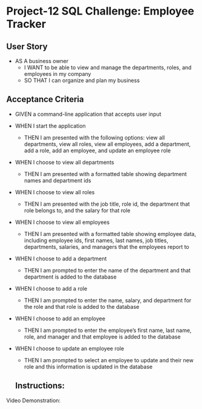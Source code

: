 # Project-12 SQL Challenge: Employee Tracker


## User Story
* AS A business owner
  * I WANT to be able to view and manage the departments, roles, and employees in my company
  * SO THAT I can organize and plan my business

## Acceptance Criteria
* GIVEN a command-line application that accepts user input
* WHEN I start the application
  * THEN I am presented with the following options: view all departments, view all roles, view all employees, add a department, add a role, add an employee, and update an employee role
* WHEN I choose to view all departments
  * THEN I am presented with a formatted table showing department names and department ids
* WHEN I choose to view all roles
  * THEN I am presented with the job title, role id, the department that role belongs to, and the salary for that role
* WHEN I choose to view all employees
  * THEN I am presented with a formatted table showing employee data, including employee ids, first names, last names, job titles, departments, salaries, and managers that the employees report to
* WHEN I choose to add a department
  * THEN I am prompted to enter the name of the department and that department is added to the database
* WHEN I choose to add a role
  * THEN I am prompted to enter the name, salary, and department for the role and that role is added to the database
* WHEN I choose to add an employee
  * THEN I am prompted to enter the employee’s first name, last name, role, and manager and that employee is added to the database
* WHEN I choose to update an employee role
  * THEN I am prompted to select an employee to update and their new role and this information is updated in the database 
  
  ## Instructions:

Video Demonstration:
